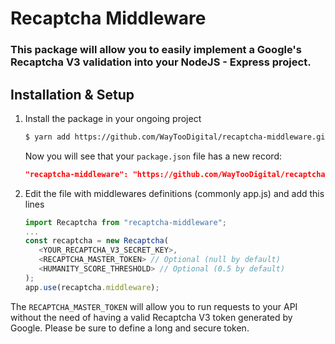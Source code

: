 # Recaptcha Middleware

### This package will allow you to easily implement a Google's Recaptcha V3 validation into your NodeJS - Express project.

## Installation & Setup

1. Install the package in your ongoing project
   ```bash
   $ yarn add https://github.com/WayTooDigital/recaptcha-middleware.git
   ```
   Now you will see that your `package.json` file has a new record:
   ```json
   "recaptcha-middleware": "https://github.com/WayTooDigital/recaptcha-middleware.git"
   ```
2. Edit the file with middlewares definitions (commonly app.js) and add this lines
   ```js
   import Recaptcha from "recaptcha-middleware";
   ...
   const recaptcha = new Recaptcha(
      <YOUR_RECAPTCHA_V3_SECRET_KEY>,
      <RECAPTCHA_MASTER_TOKEN> // Optional (null by default)
      <HUMANITY_SCORE_THRESHOLD> // Optional (0.5 by default)
   );
   app.use(recaptcha.middleware);
   ```

The `RECAPTCHA_MASTER_TOKEN` will allow you to run requests to your API without the need of having a valid Recaptcha V3 token generated by Google. Please be sure to define a long and secure token.